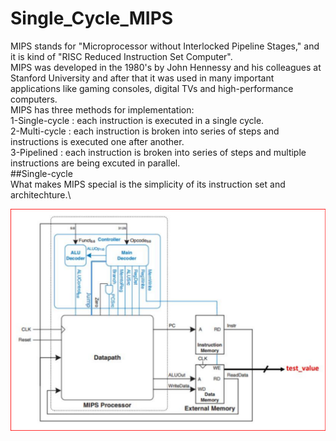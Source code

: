 # Single_Cycle_MIPS
MIPS stands for "Microprocessor without Interlocked Pipeline Stages," and it is kind of "RISC Reduced Instruction Set Computer".\
MIPS was developed in the 1980's by John Hennessy and his colleagues at Stanford University and after that it was used in many important applications like gaming consoles, digital TVs and high-performance computers.\
MIPS has three methods for implementation:\
1-Single-cycle : each instruction is executed in a single cycle.\
2-Multi-cycle : each instruction is broken into series of steps and instructions is executed one after another. \
3-Pipelined : each instruction is broken into series of steps and multiple instructions are being excuted in parallel.\
##Single-cycle\
What makes MIPS special is the simplicity of its instruction set and architechture.\


<img src="RTL_view/Top_view_MIPS.png" width="900">
